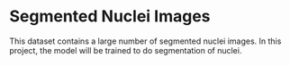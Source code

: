# Segmented Nuclei Images
This dataset contains a large number of segmented nuclei images. In this project, the model will be trained to do segmentation of nuclei.
